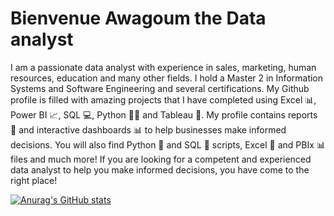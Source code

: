 # Bienvenue Awagoum the Data analyst
I am a passionate data analyst with experience in sales, marketing, human resources, education and many other fields. I hold a Master 2 in Information Systems and Software Engineering and several certifications. My Github profile is filled with amazing projects that I have completed using Excel 📊, Power BI 📈, SQL 💻, Python 🧑‍💻 and Tableau 🚀. My profile contains reports 📑 and interactive dashboards 📊 to help businesses make informed decisions. You will also find Python 🐍 and SQL 💾 scripts, Excel 📑 and PBIx 📊 files and much more! If you are looking for a competent and experienced data analyst to help you make informed decisions, you have come to the right place!

[![Anurag's GitHub stats](https://github-readme-stats.vercel.app/api?username=bovebove)](https://github.com/anuraghazra/github-readme-stats)
